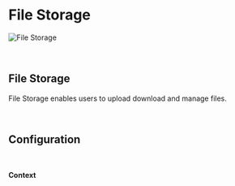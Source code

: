 
# File Storage

![File Storage](https://profitbasedocs.blob.core.windows.net/images/FileStorage_Panel.PNG)

<br/>

## File Storage

File Storage enables users to upload download and manage files. 


<br/>



## Configuration

<br/>

**Context**
